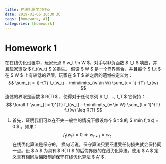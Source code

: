 ```yaml
---
title: 在线机器学习作业
date: 2019-01-05 10:30:36
tags: [homework, AI]
categories: [homework]
---
```


# Homework 1

在在线优化设置中，玩家玩点 $ w_t \in W $，对手以非负函数 $ f_t $ 响应，并且玩家遭受 $ f_t(w_t) $ 的损失。 假设 $ W $ 是一个有界集合，并且每个 $ f_t $ 在 $ W $ 上有较低的界限。玩家在 $ T $ 轮之后的遗憾被定义为：
$$ \sum_{t = 1}^{T} f_t(w_t) - \min\limits_{w \in W} \sum_{t = 1}^{T} f_t(w) $$
遗憾的界限是函数 $ R(T) $ ，使得对于任何序列 $ f_1, ..., f_T $ 它保持：
$$ \forall T \sum_{t = 1}^{T} f_t(w_t) - \min\limits_{w \in W} \sum_{t = 1}^{T} f_t(w) \leq R(T) $$
1. 首先，证明我们可以在不失一般性的情况下假设每个 $ t $ 的 $ \min f_t(x) = 0 $ 。如果：
$$ f_t(w_t) = 0 \Rightarrow w_{t + 1} = w_t $$
在线优化算法是保守的。
换句话说，保守算法只要不遭受任何损失就会保持同一点。设 $ A $ 为具有 $ R(T) $ 的后悔界限的在线优化算法。使用 $ A $ 定义具有相同后悔限制的保守在线优化算法 $ A' $ .